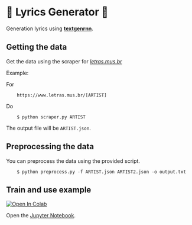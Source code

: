 # 🎼 Lyrics Generator 🎼

Generation lyrics using **[textgenrnn](https://github.com/minimaxir/textgenrnn)**.

## Getting the data

Get the data using the scraper for _[letras.mus.br](https://www.letras.mus.br/)_

Example:

For

```
    https://www.letras.mus.br/[ARTIST]
```

Do

```
    $ python scraper.py ARTIST
```

The output file will be `ARTIST.json`.

## Preprocessing the data

You can preprocess the data using the provided script.

```
    $ python preprocess.py -f ARTIST.json ARTIST2.json -o output.txt
```

## Train and use example

[![Open In Colab](https://colab.research.google.com/assets/colab-badge.svg)](https://colab.research.google.com/github/Vnicius/lyrics-generator/blob/main/lyrics-generator.ipynb)

Open the [Jupyter Notebook](./lyrics-generator.ipynb).
